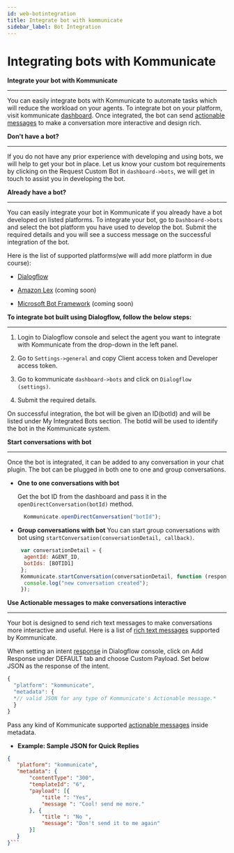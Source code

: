 ```yaml
---
id: web-botintegration
title: Integrate bot with kommunicate
sidebar_label: Bot Integration
---
```

# Integrating bots with Kommunicate

**Integrate your bot with Kommunicate**

* * *


You can easily integrate bots with Kommunicate to automate tasks which will reduce the workload on your agents. To integrate bot on your platform, visit kommunicate [dashboard](https://dashboard.kommunicate.io/bots/). Once integrated, the bot can send [actionable messages](https://docs.kommunicate.io/docs/actionable-messages.html) to make a conversation more interactive and design rich.

**Don't have a bot?**

* * *


If you do not have any prior experience with developing and using bots, we will help to get your bot in place. Let us know your custom bot requirements by clicking on the Request Custom Bot in `dashboard->bots`, we will get in touch to assist you in developing the bot.

**Already have a bot?**

* * *


You can easily integrate your bot in Kommunicate if you already have a bot developed on listed platforms. To integrate your bot, go to `Dashboard->bots` and select the bot platform you have used to develop the bot. Submit the required details and you will see a success message on the successful integration of the bot.

Here is the list of supported platforms(we will add more platform in due course):

* [Dialogflow](https://dialogflow.com/)

* [Amazon Lex](https://aws.amazon.com/lex/) (coming soon)

* [Microsoft Bot Framework](https://dev.botframework.com/) (coming soon)

**To integrate bot built using Dialogflow, follow the below steps:**

* * *


1. Login to Dialogflow console and select the agent you want to integrate with Kommunicate from the drop-down in the left panel.

2. Go to `Settings->general` and copy Client access token and Developer access token.

3. Go to kommunicate `dashboard->bots` and click on `Dialogflow (settings)`.

4. Submit the required details.

On successful integration, the bot will be given an ID(botId) and will be listed under My Integrated Bots section. The botId will be used to identify the bot in the Kommunicate system.

**Start conversations with bot**

* * *
Once the bot is integrated, it can be added to any conversation in your chat plugin. The bot can be plugged in both one to one and group conversations. 

* **One to one conversations with bot** 

    Get the bot ID from the dashboard and pass it in the `openDirectConversation(botId)` method.
  ```javascript
    Kommunicate.openDirectConversation("botId");
   ```
* **Group conversations with bot**
    You can start group conversations with bot using `startConversation(conversationDetail, callback)`.

   ```javascript
    var conversationDetail = {
     agentId: AGENT_ID,
     botIds: [BOTID1]
    };
    Kommunicate.startConversation(conversationDetail, function (response) {
     console.log("new conversation created");
    }); 
   ```

**Use Actionable messages to make conversations interactive**

* * *


Your bot is designed to send rich text messages to make conversations more interactive and useful. Here is a list of [rich text messages](https://docs.kommunicate.io/docs/actionable-messages.html) supported by Kommunicate.

When setting an intent [response](https://dialogflow.com/docs/intents#response) in Dialogflow console, click on Add Response under DEFAULT tab and choose Custom Payload. Set below JSON as the response of the intent.

``` javascript
{
  "platform": "kommunicate",
  "metadata": {
  *// valid JSON for any type of Kommunicate's Actionable message.*
  }
}
```

Pass any kind of Kommunicate supported [actionable messages](https://docs.kommunicate.io/docs/actionable-messages.html) inside metadata.

* **Example: Sample JSON for Quick Replies**
``` JSON
{
   "platform": "kommunicate",
   "metadata": {
       "contentType": "300",
       "templateId": "6",
       "payload": [{
           "title ": "Yes",
           "message ": "Cool! send me more."
       }, {
           "title ": "No ",
           "message": "Don't send it to me again"
       }]
   }
}```
